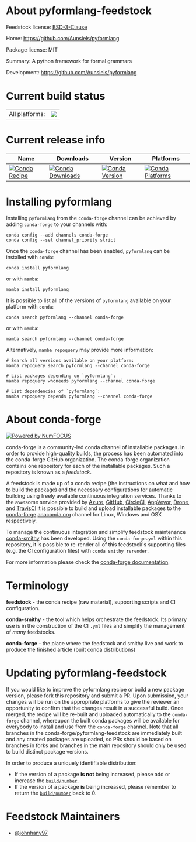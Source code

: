 About pyformlang-feedstock
==========================

Feedstock license: [BSD-3-Clause](https://github.com/conda-forge/pyformlang-feedstock/blob/main/LICENSE.txt)

Home: https://github.com/Aunsiels/pyformlang

Package license: MIT

Summary: A python framework for formal grammars

Development: https://github.com/Aunsiels/pyformlang

Current build status
====================


<table><tr><td>All platforms:</td>
    <td>
      <a href="https://dev.azure.com/conda-forge/feedstock-builds/_build/latest?definitionId=20770&branchName=main">
        <img src="https://dev.azure.com/conda-forge/feedstock-builds/_apis/build/status/pyformlang-feedstock?branchName=main">
      </a>
    </td>
  </tr>
</table>

Current release info
====================

| Name | Downloads | Version | Platforms |
| --- | --- | --- | --- |
| [![Conda Recipe](https://img.shields.io/badge/recipe-pyformlang-green.svg)](https://anaconda.org/conda-forge/pyformlang) | [![Conda Downloads](https://img.shields.io/conda/dn/conda-forge/pyformlang.svg)](https://anaconda.org/conda-forge/pyformlang) | [![Conda Version](https://img.shields.io/conda/vn/conda-forge/pyformlang.svg)](https://anaconda.org/conda-forge/pyformlang) | [![Conda Platforms](https://img.shields.io/conda/pn/conda-forge/pyformlang.svg)](https://anaconda.org/conda-forge/pyformlang) |

Installing pyformlang
=====================

Installing `pyformlang` from the `conda-forge` channel can be achieved by adding `conda-forge` to your channels with:

```
conda config --add channels conda-forge
conda config --set channel_priority strict
```

Once the `conda-forge` channel has been enabled, `pyformlang` can be installed with `conda`:

```
conda install pyformlang
```

or with `mamba`:

```
mamba install pyformlang
```

It is possible to list all of the versions of `pyformlang` available on your platform with `conda`:

```
conda search pyformlang --channel conda-forge
```

or with `mamba`:

```
mamba search pyformlang --channel conda-forge
```

Alternatively, `mamba repoquery` may provide more information:

```
# Search all versions available on your platform:
mamba repoquery search pyformlang --channel conda-forge

# List packages depending on `pyformlang`:
mamba repoquery whoneeds pyformlang --channel conda-forge

# List dependencies of `pyformlang`:
mamba repoquery depends pyformlang --channel conda-forge
```


About conda-forge
=================

[![Powered by
NumFOCUS](https://img.shields.io/badge/powered%20by-NumFOCUS-orange.svg?style=flat&colorA=E1523D&colorB=007D8A)](https://numfocus.org)

conda-forge is a community-led conda channel of installable packages.
In order to provide high-quality builds, the process has been automated into the
conda-forge GitHub organization. The conda-forge organization contains one repository
for each of the installable packages. Such a repository is known as a *feedstock*.

A feedstock is made up of a conda recipe (the instructions on what and how to build
the package) and the necessary configurations for automatic building using freely
available continuous integration services. Thanks to the awesome service provided by
[Azure](https://azure.microsoft.com/en-us/services/devops/), [GitHub](https://github.com/),
[CircleCI](https://circleci.com/), [AppVeyor](https://www.appveyor.com/),
[Drone](https://cloud.drone.io/welcome), and [TravisCI](https://travis-ci.com/)
it is possible to build and upload installable packages to the
[conda-forge](https://anaconda.org/conda-forge) [anaconda.org](https://anaconda.org/)
channel for Linux, Windows and OSX respectively.

To manage the continuous integration and simplify feedstock maintenance
[conda-smithy](https://github.com/conda-forge/conda-smithy) has been developed.
Using the ``conda-forge.yml`` within this repository, it is possible to re-render all of
this feedstock's supporting files (e.g. the CI configuration files) with ``conda smithy rerender``.

For more information please check the [conda-forge documentation](https://conda-forge.org/docs/).

Terminology
===========

**feedstock** - the conda recipe (raw material), supporting scripts and CI configuration.

**conda-smithy** - the tool which helps orchestrate the feedstock.
                   Its primary use is in the construction of the CI ``.yml`` files
                   and simplify the management of *many* feedstocks.

**conda-forge** - the place where the feedstock and smithy live and work to
                  produce the finished article (built conda distributions)


Updating pyformlang-feedstock
=============================

If you would like to improve the pyformlang recipe or build a new
package version, please fork this repository and submit a PR. Upon submission,
your changes will be run on the appropriate platforms to give the reviewer an
opportunity to confirm that the changes result in a successful build. Once
merged, the recipe will be re-built and uploaded automatically to the
`conda-forge` channel, whereupon the built conda packages will be available for
everybody to install and use from the `conda-forge` channel.
Note that all branches in the conda-forge/pyformlang-feedstock are
immediately built and any created packages are uploaded, so PRs should be based
on branches in forks and branches in the main repository should only be used to
build distinct package versions.

In order to produce a uniquely identifiable distribution:
 * If the version of a package **is not** being increased, please add or increase
   the [``build/number``](https://docs.conda.io/projects/conda-build/en/latest/resources/define-metadata.html#build-number-and-string).
 * If the version of a package **is** being increased, please remember to return
   the [``build/number``](https://docs.conda.io/projects/conda-build/en/latest/resources/define-metadata.html#build-number-and-string)
   back to 0.

Feedstock Maintainers
=====================

* [@johnhany97](https://github.com/johnhany97/)

